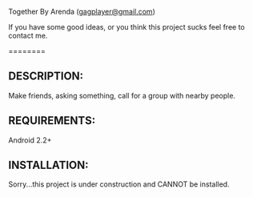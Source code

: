 Together
By Arenda (gagplayer@gmail.com)

If you have some good ideas, or you think this project sucks feel free to contact me.

========
## DESCRIPTION:
Make friends, asking something, call for a group with nearby people. 

## REQUIREMENTS:
Android 2.2+

## INSTALLATION:

Sorry...this project is under construction and CANNOT be installed.
